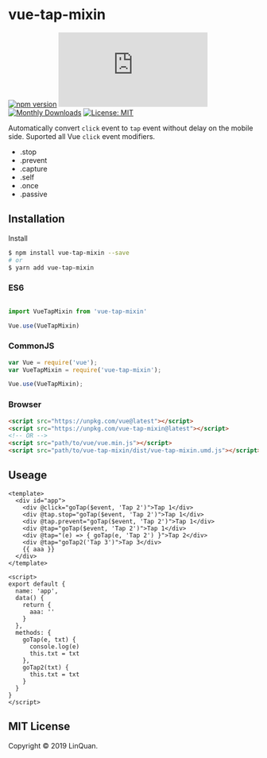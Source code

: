 # vue-tap-mixin
[![npm version](https://badge.fury.io/js/vue-tap-mixin.svg)](https://badge.fury.io/js/vue-tap-mixin)
[![Gzip Size](http://img.badgesize.io/https://unpkg.com/vue-tap-mixin@latest/dist/vue-tap-mixin.umd.js?compression=gzip&style=flat-square)](https://unpkg.com/vue-tap-mixin)
[![Monthly Downloads](https://img.shields.io/npm/dm/vue-tap-mixin.svg)](https://www.npmjs.com/package/vue-tap-mixin)
[![License: MIT](https://img.shields.io/badge/License-MIT-yellow.svg)](https://opensource.org/licenses/MIT)

Automatically convert `click` event to `tap` event without delay on the mobile side.
Suported all Vue `click` event modifiers.
- .stop
- .prevent
- .capture
- .self
- .once
- .passive

## Installation

Install

```sh
$ npm install vue-tap-mixin --save
# or
$ yarn add vue-tap-mixin
```

### ES6

```js

import VueTapMixin from 'vue-tap-mixin'

Vue.use(VueTapMixin)
```

### CommonJS

```js
var Vue = require('vue');
var VueTapMixin = require('vue-tap-mixin');

Vue.use(VueTapMixin);
```

### Browser

```html
<script src="https://unpkg.com/vue@latest"></script>
<script src="https://unpkg.com/vue-tap-mixin@latest"></script>
<!-- OR -->
<script src="path/to/vue/vue.min.js"></script>
<script src="path/to/vue-tap-mixin/dist/vue-tap-mixin.umd.js"></script>

```

## Useage
```vue
<template>
  <div id="app">
    <div @click="goTap($event, 'Tap 2')">Tap 1</div>
    <div @tap.stop="goTap($event, 'Tap 2')">Tap 1</div>
    <div @tap.prevent="goTap($event, 'Tap 2')">Tap 1</div>
    <div @tap="goTap($event, 'Tap 2')">Tap 1</div>
    <div @tap="(e) => { goTap(e, 'Tap 2') }">Tap 2</div>
    <div @tap="goTap2('Tap 3')">Tap 3</div>
    {{ aaa }}
  </div>
</template>

<script>
export default {
  name: 'app',
  data() {
    return {
      aaa: ''
    }
  },
  methods: {
    goTap(e, txt) {
      console.log(e)
      this.txt = txt
    },
    goTap2(txt) {
      this.txt = txt
    }
  }
}
</script>
```

## MIT License
Copyright © 2019 LinQuan.